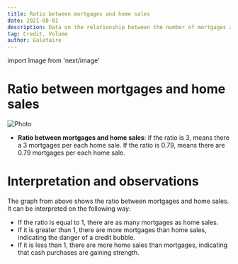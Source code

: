 ```yaml
---
title: Ratio between mortgages and home sales
date: 2021-08-01
description: Data on the relationship between the number of mortgages and the number of home sales. These data allow us to determine whether there are credit bubbles.
tag: Credit, Volume
author: Galetaire
---
```


import Image from 'next/image'

# Ratio between mortgages and home sales

<Image
  src="/images/ratiohipoteques.png"
  alt="Photo"
  width={975}
  height={461}
  priority
  className="next-image"
/>

- **Ratio between mortgages and home sales**: if the ratio is 3, means there a 3 mortgages per each home sale. If the ratio is 0.79, means there are 0.79 mortgages per each home sale.

# Interpretation and observations

The graph from above shows the ratio between mortgages and home sales. It can be interpreted on the following way:

- If the ratio is equal to 1, there are as many mortgages as home sales.
- If it is greater than 1, there are more mortgages than home sales, indicating the danger of a credit bubble.
- If it is less than 1, there are more home sales than mortgages, indicating that cash purchases are gaining strength.
